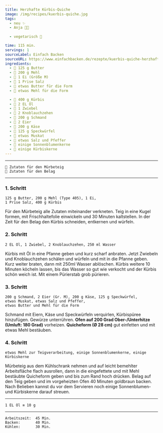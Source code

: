 ```yaml
---
title: Herzhafte Kürbis-Quiche
image: /img/recipes/kuerbis-quiche.jpg
tags:
  - neu ✨
  - Anja 👩‍🍳
  
  - vegetarisch 🌿

time: 115 min.
servings: 1
sourceLabel: Einfach Backen
sourceURL: https://www.einfachbacken.de/rezepte/kuerbis-quiche-herzhaft-lecker
ingredients:
  - 🥟 125 g Butter 	
  - 🥟 200 g Mehl
  - 🥟 1 Ei (Größe M)
  - 🥟 1 Prise Salz
  - 🥟 etwas Butter für die Form
  - 🥟 etwas Mehl für die Form

  - 🍕 400 g Kürbis 		
  - 🍕 2 EL Öl 
  - 🍕 1 Zwiebel 
  - 🍕 2 Knoblauchzehen 
  - 🍕 200 g Schmand 
  - 🍕 2 Eier 
  - 🍕 200 g Käse
  - 🍕 125 g Speckwürfel
  - 🍕 etwas Muskat
  - 🍕 etwas Salz und Pfeffer
  - 🍕 einige Sonnenblumenkerne 
  - 🍕 einige Kürbiskerne
---
```

***
    🥟 Zutaten für den Mürbeteig
    🍕 Zutaten für den Belag
***

### 1. Schritt

    125 g Butter, 200 g Mehl (Type 405), 1 Ei,
    1 Prise Salz, 400 g Kürbis

Für den Mürbeteig alle Zutaten miteinander verkneten. 
Teig in eine Kugel formen, mit Frischhaltefolie einwickeln und 30 Minuten kaltstellen.
In der Zeit für den Belag den Kürbis schneiden, entkernen und würfeln. 

### 2. Schritt

    2 EL Öl, 1 Zwiebel, 2 Knoblauchzehen, 250 ml Wasser

Kürbis mit Öl in eine Pfanne geben und kurz scharf anbraten. Jetzt Zwiebeln
und Knoblauchzehen schälen und würfeln und mit in die Pfanne geben. 
Kurz weiter braten, dann mit 250ml Wasser ablöschen. Kürbis weitere 10 Minuten 
köcheln lassen, bis das Wasser so gut wie verkocht und der Kürbis schön weich ist. 
Mit einem Pürierstab grob pürieren.

### 3. Schritt

    200 g Schmand, 2 Eier (Gr. M), 200 g Käse, 125 g Speckwürfel,
    etwas Muskat, etwas Salz und Pfeffer, 
    etwas Butter und Mehl für die Form

Schmand mit Eiern, Käse und Speckwürfeln verquirlen, Kürbispüree hinzufügen. 
Gewürze unterrühren. **Ofen auf 200 Grad Ober-/Unterhitze (Umluft: 180 Grad)**
 vorheizen. **Quicheform (Ø 28 cm)** gut einfetten und mit etwas Mehl bestäuben.

### 4. Schritt

    etwas Mehl zur Teigverarbeitung, einige Sonnenblumenkerne, einige Kürbiskerne

Mürbeteig aus dem Kühlschrank nehmen und auf leicht bemehlter Arbeitsfläche 
flach ausrollen, dann in die eingefettete und mit Mehl bestäubte Quicheform 
geben und bis zum Rand hoch drücken. Belag auf den Teig geben und im 
vorgeheizten Ofen 40 Minuten goldbraun backen. Nach Belieben kannst du vor 
dem Servieren noch einige Sonnenblumen- und Kürbiskerne darauf streuen.
<p></p>

***
    1 EL Öl ≅ 10 g
***

    Arbeitszeit:  45 Min.
    Backen:       40 Min.
    Kühlen:       30 Min.  
